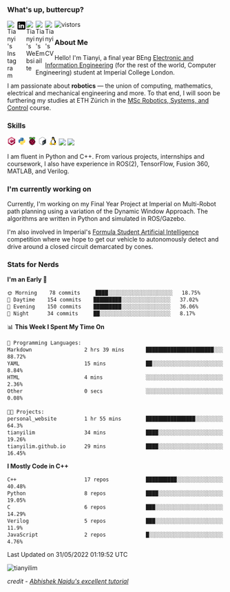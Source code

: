 ### What's up, buttercup?
<a href="https://www.instagram.com/stratosphere._/">
  <img align="left" alt="Tianyi's Instagram" width="22px" src="https://raw.githubusercontent.com/simple-icons/simple-icons/develop/icons/instagram.svg" />
</a>
<a href="https://www.linkedin.com/in/tianyilim/">
  <img align="left" alt="Tianyi's LinkedIn" width="22px" src="https://raw.githubusercontent.com/simple-icons/simple-icons/develop/icons/linkedin.svg" />
</a>
<a href="https://tianyilim.github.io/">
  <img align="left" alt="Tianyi's Website" width="22px" src="https://raw.githubusercontent.com/simple-icons/simple-icons/develop/icons/internetexplorer.svg" />
</a>
<a href="0.tianyi.lim@gmail.com">
  <img align="left" alt="Tianyi's Email" width="22px" src="https://raw.githubusercontent.com/simple-icons/simple-icons/develop/icons/gmail.svg" />
</a>
<a href="https://tianyilim.github.io/assets/TianyiLim_CV.pdf">
  <img align="left" alt="Tianyi's CV" width="22px" src="https://raw.githubusercontent.com/simple-icons/simple-icons/develop/icons/adobeacrobatreader.svg" />
</a>

![vistors](https://visitor-badge.glitch.me/badge?page_id=tianyilim.tianyilim)

### About Me
Hello! I'm Tianyi, a final year BEng [Electronic and Information Engineering](https://www.imperial.ac.uk/electrical-engineering/study/undergraduate/electronic-and-information-engineering/) (for the rest of the world, Computer Engineering) student at Imperial College London.

I am passionate about **robotics** &mdash; the union of computing, mathematics, electrical and mechanical engineering and more. To that end, I will soon be furthering my studies at ETH Zürich in the [MSc Robotics, Systems, and Control](https://master-robotics.ethz.ch/) course.

### Skills
<code><img height="20" src="https://raw.githubusercontent.com/devicons/devicon/master/icons/cplusplus/cplusplus-original.svg"></code>
<code><img height="20" src="https://raw.githubusercontent.com/devicons/devicon/master/icons/python/python-original.svg"></code>
<code><img height="20" src="https://raw.githubusercontent.com/devicons/devicon/master/icons/raspberrypi/raspberrypi-original.svg"></code>
<code><img height="20" src="https://raw.githubusercontent.com/devicons/devicon/master/icons/bash/bash-original.svg"></code>
<code><img height="20" src="https://raw.githubusercontent.com/devicons/devicon/master/icons/linux/linux-original.svg"></code>
<code><img height="20" src="https://upload.wikimedia.org/wikipedia/commons/1/15/Robot_Operating_System_logo.svg"></code>
<code><img height="20" src="http://classic.gazebosim.org/assets/logos/gazebo_icon_pos-76b768ca51b0c24a5e5ddeb5a844baf3a3efc83e42affae355ed6ce9326707e4.svg"></code>

I am fluent in Python and C++. From various projects, internships and coursework, I also have experience in ROS(2), TensorFlow, Fusion 360, MATLAB, and Verilog.

### I'm currently working on
Currently, I'm working on my Final Year Project at Imperial on Multi-Robot path planning using a variation of the Dynamic Window Approach. The algorithms are written in Python and simulated in ROS/Gazebo.

I'm also involved in Imperial's [Formula Student Artificial Intelligence](https://www.imeche.org/events/formula-student/team-information/fs-ai) competition where we hope to get our vehicle to autonomously detect and drive around a closed circuit demarcated by cones.

### Stats for Nerds
<!--START_SECTION:waka-->
**I'm an Early 🐤** 

```text
🌞 Morning    78 commits     ████░░░░░░░░░░░░░░░░░░░░░   18.75% 
🌆 Daytime    154 commits    █████████░░░░░░░░░░░░░░░░   37.02% 
🌃 Evening    150 commits    █████████░░░░░░░░░░░░░░░░   36.06% 
🌙 Night      34 commits     ██░░░░░░░░░░░░░░░░░░░░░░░   8.17%

```


📊 **This Week I Spent My Time On** 

```text
💬 Programming Languages: 
Markdown                 2 hrs 39 mins       ██████████████████████░░░   88.72% 
YAML                     15 mins             ██░░░░░░░░░░░░░░░░░░░░░░░   8.84% 
HTML                     4 mins              ░░░░░░░░░░░░░░░░░░░░░░░░░   2.36% 
Other                    0 secs              ░░░░░░░░░░░░░░░░░░░░░░░░░   0.08%

🐱‍💻 Projects: 
personal_website         1 hr 55 mins        ████████████████░░░░░░░░░   64.3% 
tianyilim                34 mins             ████░░░░░░░░░░░░░░░░░░░░░   19.26% 
tianyilim.github.io      29 mins             ████░░░░░░░░░░░░░░░░░░░░░   16.45%

```

**I Mostly Code in C++** 

```text
C++                      17 repos            ██████████░░░░░░░░░░░░░░░   40.48% 
Python                   8 repos             ████░░░░░░░░░░░░░░░░░░░░░   19.05% 
C                        6 repos             ███░░░░░░░░░░░░░░░░░░░░░░   14.29% 
Verilog                  5 repos             ███░░░░░░░░░░░░░░░░░░░░░░   11.9% 
JavaScript               2 repos             █░░░░░░░░░░░░░░░░░░░░░░░░   4.76%

```



 Last Updated on 31/05/2022 01:19:52 UTC
<!--END_SECTION:waka-->
<p align="left"> <img src="https://github-readme-stats.vercel.app/api?username=tianyilim&show_icons=true&theme=gotham" alt="tianyilim" />

*credit - [Abhishek Naidu's excellent tutorial](https://github.com/abhisheknaiidu)*
